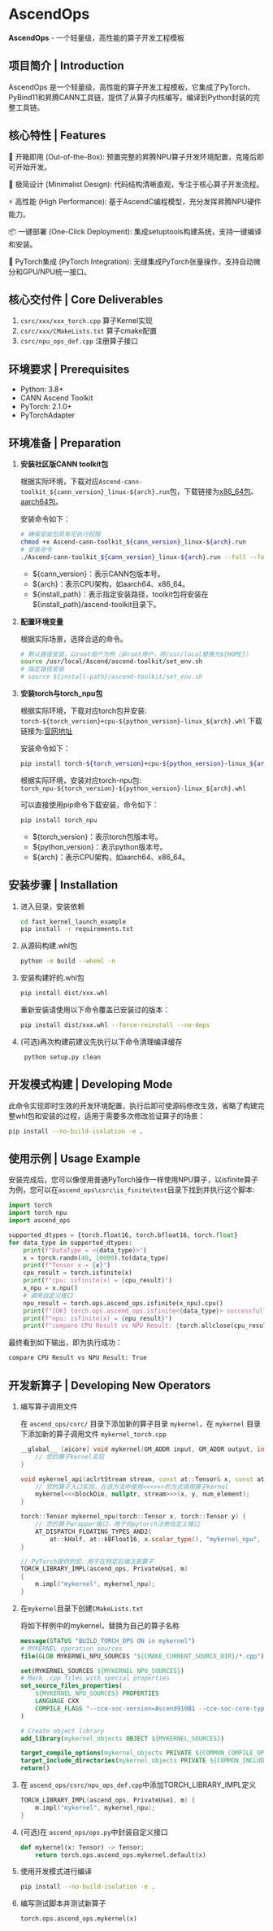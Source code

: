 # AscendOps

**AscendOps** - 一个轻量级，高性能的算子开发工程模板

## 项目简介 | Introduction
AscendOps 是一个轻量级，高性能的算子开发工程模板，它集成了PyTorch、PyBind11和昇腾CANN工具链，提供了从算子内核编写，编译到Python封装的完整工具链。

## 核心特性 | Features
🚀 开箱即用 (Out-of-the-Box): 预置完整的昇腾NPU算子开发环境配置，克隆后即可开始开发。

🧩 极简设计 (Minimalist Design): 代码结构清晰直观，专注于核心算子开发流程。

⚡ 高性能 (High Performance): 基于AscendC编程模型，充分发挥昇腾NPU硬件能力。

📦 一键部署 (One-Click Deployment): 集成setuptools构建系统，支持一键编译和安装。

🔌 PyTorch集成 (PyTorch Integration): 无缝集成PyTorch张量操作，支持自动微分和GPU/NPU统一接口。

## 核心交付件 | Core Deliverables
1. `csrc/xxx/xxx_torch.cpp` 算子Kernel实现
2. `csrc/xxx/CMakeLists.txt` 算子cmake配置
3. `csrc/npu_ops_def.cpp` 注册算子接口

## 环境要求 | Prerequisites
*   Python: 3.8+
*   CANN Ascend Toolkit
*   PyTorch: 2.1.0+
*   PyTorchAdapter

## 环境准备 | Preparation

1. **安装社区版CANN toolkit包**

    根据实际环境，下载对应`Ascend-cann-toolkit_${cann_version}_linux-${arch}.run`包，下载链接为[x86_64包](https://ascend-cann.obs.cn-north-4.myhuaweicloud.com/CANN/2025091701_newest/Ascend-cann-toolkit_8.3.RC1_linux-x86_64_tmp.run)、[aarch64包](https://ascend-cann.obs.cn-north-4.myhuaweicloud.com/CANN/2025091701_newest/Ascend-cann-toolkit_8.3.RC1_linux-aarch64_temp.run)。
    
    安装命令如下：

    ```bash
    # 确保安装包具有可执行权限
    chmod +x Ascend-cann-toolkit_${cann_version}_linux-${arch}.run
    # 安装命令
    ./Ascend-cann-toolkit_${cann_version}_linux-${arch}.run --full --force --install-path=${install_path}
    ```
    - \$\{cann\_version\}：表示CANN包版本号。
    - \$\{arch\}：表示CPU架构，如aarch64、x86_64。
    - \$\{install\_path\}：表示指定安装路径，toolkit包将安装在\$\{install\_path\}/ascend-toolkit目录下。

2. **配置环境变量**
	
	根据实际场景，选择合适的命令。

    ```bash
   # 默认路径安装，以root用户为例（非root用户，将/usr/local替换为${HOME}）
   source /usr/local/Ascend/ascend-toolkit/set_env.sh
   # 指定路径安装
   # source ${install-path}/ascend-toolkit/set_env.sh
    ```  
3. **安装torch与torch_npu包**
   
   根据实际环境，下载对应torch包并安装: `torch-${torch_version}+cpu-${python_version}-linux_${arch}.whl` 下载链接为:[官网地址](http://download.pytorch.org/whl/torch)

   安装命令如下：

    ```sh
    pip install torch-${torch_version}+cpu-${python_version}-linux_${arch}.whl
    ```

   根据实际环境，安装对应torch-npu包: `torch_npu-${torch_version}-${python_version}-linux_${arch}.whl`

   可以直接使用pip命令下载安装，命令如下：

    ```sh
    pip install torch_npu
    ```
    
    - \$\{torch\_version\}：表示torch包版本号。
    - \$\{python\_version\}：表示python版本号。
    - \$\{arch\}：表示CPU架构，如aarch64、x86_64。

## 安装步骤 | Installation

1. 进入目录，安装依赖
    ```sh
    cd fast_kernel_launch_example
    pip install -r requirements.txt
    ```

2. 从源码构建.whl包
    ```sh
    python -m build --wheel -n
    ```

3. 安装构建好的.whl包
    ```sh
    pip install dist/xxx.whl
    ```

    重新安装请使用以下命令覆盖已安装过的版本：
    ```sh
    pip install dist/xxx.whl --force-reinstall --no-deps
    ```

4. (可选)再次构建前建议先执行以下命令清理编译缓存
   ```sh
    python setup.py clean
    ```

## 开发模式构建 | Developing Mode

此命令实现即时生效的开发环境配置，执行后即可使源码修改生效，省略了构建完整whl包和安装的过程，适用于需要多次修改验证算子的场景：
  ```sh
  pip install --no-build-isolation -e .
  ```

## 使用示例 | Usage Example

安装完成后，您可以像使用普通PyTorch操作一样使用NPU算子，以isfinite算子为例，您可以在`ascend_ops\csrc\is_finite\test`目录下找到并执行这个脚本:

```python
import torch
import torch_npu
import ascend_ops

supported_dtypes = {torch.float16, torch.bfloat16, torch.float}
for data_type in supported_dtypes:
    print(f"DataType = <{data_type}>")
    x = torch.randn(40, 10000).to(data_type)
    print(f"Tensor x = {x}")
    cpu_result = torch.isfinite(x)
    print(f"cpu: isfinite(x) = {cpu_result}")
    x_npu = x.npu()
    # 调用自定义接口
    npu_result = torch.ops.ascend_ops.isfinite(x_npu).cpu()
    print(f"[OK] torch.ops.ascend_ops.isfinite<{data_type}> successfully!")
    print(f"npu: isfinite(x) = {npu_result}")
    print(f"compare CPU Result vs NPU Result: {torch.allclose(cpu_result, npu_result)}\n\n")
```

最终看到如下输出，即为执行成功：
```bash
compare CPU Result vs NPU Result: True
```


## 开发新算子 | Developing New Operators
1. 编写算子调用文件
   
    在 `ascend_ops/csrc/` 目录下添加新的算子目录 `mykernel`，在 `mykernel` 目录下添加新的算子调用文件 `mykernel_torch.cpp`
    ```c++
    __global__ [aicore] void mykernel(GM_ADDR input, GM_ADDR output, int64_t num_element) {
        // 您的算子kernel实现
    }

    void mykernel_api(aclrtStream stream, const at::Tensor& x, const at::Tensor& y) {
        // 您的算子入口实现，在该方法中使用<<<>>>的方式调用算子kernel
        mykernel<<<blockDim, nullptr, stream>>>(x, y, num_element);
    }

    torch::Tensor mykernel_npu(torch::Tensor x, torch::Tensor y) {
        // 您的算子wrapper接口，用于向pytorch注册自定义接口
        AT_DISPATCH_FLOATING_TYPES_AND2(
            at::kHalf, at::kBFloat16, x.scalar_type(), "mykernel_npu", [&] { mykernel_api(stream, x, y); });
    }

    // PyTorch提供的宏，用于在特定后端注册算子
    TORCH_LIBRARY_IMPL(ascend_ops, PrivateUse1, m)
    {
        m.impl("mykernel", mykernel_npu);
    }
    ```

2. 在`mykernel`目录下创建`CMakeLists.txt`
   
    将如下样例中的mykernel，替换为自己的算子名称
    ```cmake
    message(STATUS "BUILD_TORCH_OPS ON in mykernel")
    # MYKERNEL operation sources
    file(GLOB MYKERNEL_NPU_SOURCES "${CMAKE_CURRENT_SOURCE_DIR}/*.cpp")

    set(MYKERNEL_SOURCES ${MYKERNEL_NPU_SOURCES})
    # Mark .cpp files with special properties
    set_source_files_properties(
        ${MYKERNEL_NPU_SOURCES} PROPERTIES
        LANGUAGE CXX
        COMPILE_FLAGS "--cce-soc-version=Ascend910B1 --cce-soc-core-type=VecCore --cce-auto-sync -xcce"
    )

    # Create object library
    add_library(mykernel_objects OBJECT ${MYKERNEL_SOURCES})

    target_compile_options(mykernel_objects PRIVATE ${COMMON_COMPILE_OPTIONS})
    target_include_directories(mykernel_objects PRIVATE ${COMMON_INCLUDE_DIRS})
    return()
    ```

3. 在 `ascend_ops/csrc/npu_ops_def.cpp`中添加TORCH_LIBRARY_IMPL定义
   
    ```c++
    TORCH_LIBRARY_IMPL(ascend_ops, PrivateUse1, m) {
        m.impl("mykernel", mykernel_npu);
    }
    ```

4. (可选)在 `ascend_ops/ops.py`中封装自定义接口
    ```python
    def mykernel(x: Tensor) -> Tensor:
        return torch.ops.ascend_ops.mykernel.default(x)
    ```

5. 使用开发模式进行编译
    ```bash
    pip install --no-build-isolation -e .
    ```

6. 编写测试脚本并测试新算子
    ```python
    torch.ops.ascend_ops.mykernel(x)
    ```